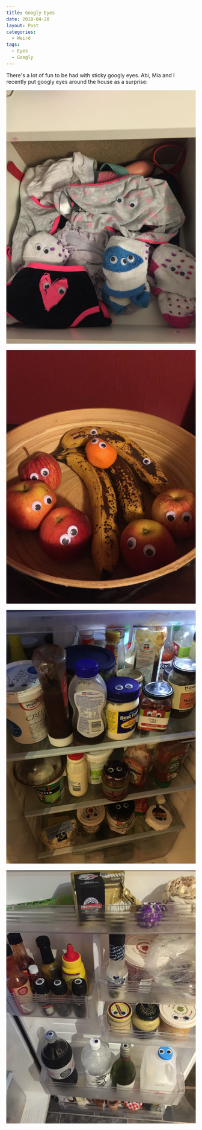 ```yaml
---
title: Googly Eyes
date: 2018-04-20
layout: Post
categories:
  - Weird
tags:
  - Eyes
  - Googly
---
```


There's a lot of fun to be had with sticky googly eyes. Abi, Mia and I recently put googly eyes around the house as a surprise:

![Underpants](./IMG_2880.jpg)

![Fruit Bowl](./IMG_2881.jpg)

![Fridge](./IMG_2885.jpg)

![Fridge Door](./IMG_2888.jpg)
